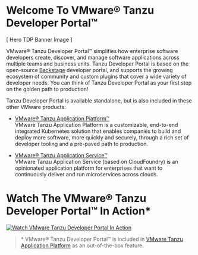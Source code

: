 # Welcome To VMware® Tanzu Developer Portal™

\[ Hero TDP Banner Image \]

VMware® Tanzu Developer Portal™ simplifies how enterprise software developers create, discover, and manage software applications across multiple teams and business units. Tanzu Developer Portal is based on the open-source [Backstage](https://backstage.io) developer portal, and supports the growing ecosystem of community and custom plugins that cover a wide variety of developer needs. You can think of Tanzu Developer Portal as your first step on the golden path to production! 

Tanzu Developer Portal is available standalone, but is also included in these other VMware products:

* [VMware® Tanzu Application Platform™](https://via.vmw.com/tap)<br/>
VMware Tanzu Application Platform is a customizable, end-to-end integrated Kubernetes solution that enables companies to build and deploy more software, more quickly and securely, through a rich set of developer tooling and a pre-paved path to production.

* [VMware® Tanzu Application Service™](https://via.vmw.com/tas)<br/>
VMware Tanzu Application Service (based on CloudFoundry) is an opinionated application platform for enterprises that want to continuously deliver and run microservices across clouds.

# Watch The VMware® Tanzu Developer Portal™ In Action*

[![Watch VMware Tanzu Developer Portal In Action](https://img.youtube.com/vi/GAzKCQO8Vt0/0.jpg)](https://www.youtube.com/watch?v=GAzKCQO8Vt0)

> \* VMware® Tanzu Developer Portal™ is included in [VMware Tanzu Application Platform](https://via.vmw.com/tap) as an out-of-the-box feature.
